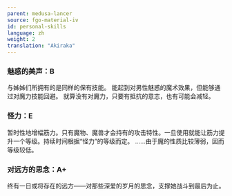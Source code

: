 ```yaml
---
parent: medusa-lancer
source: fgo-material-iv
id: personal-skills
language: zh
weight: 2
translation: "Akiraka"
---
```


### 魅惑的美声：B

与姊姊们所拥有的是同样的保有技能。
能起到对男性魅惑的魔术效果，但能够通过对魔力技能回避。
就算没有对魔力，只要有抵抗的意志，也有可能会减轻。

### 怪力：E

暂时性地增幅筋力。只有魔物、魔兽才会持有的攻击特性。一旦使用就能让筋力提升一个等级。持续时间根据“怪力”的等级而定。
……由于魔的性质比较薄弱，因而等级较低。

### 对远方的思念：A+

终有一日或将存在的远方——对那些深爱的岁月的思念，支撑她战斗到最后为止。
